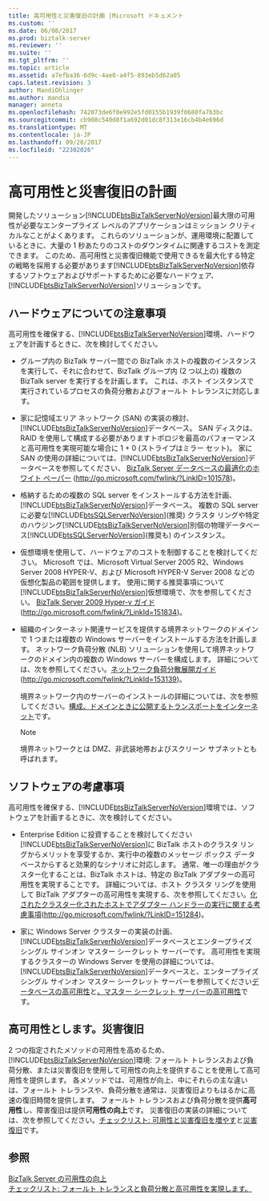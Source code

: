 ```yaml
---
title: 高可用性と災害復旧の計画 |Microsoft ドキュメント
ms.custom: ''
ms.date: 06/08/2017
ms.prod: biztalk-server
ms.reviewer: ''
ms.suite: ''
ms.tgt_pltfrm: ''
ms.topic: article
ms.assetid: a7efba36-6d9c-4ae0-a4f5-893eb5d62a05
caps.latest.revision: 3
author: MandiOhlinger
ms.author: mandia
manager: anneta
ms.openlocfilehash: 742073de6f0e992e5fd0155b1939f0680fa7b3bc
ms.sourcegitcommit: cb908c540d8f1a692d01dc8f313e16cb4b4e696d
ms.translationtype: MT
ms.contentlocale: ja-JP
ms.lasthandoff: 09/20/2017
ms.locfileid: "22302026"
---
```

# <a name="planning-for-high-availability-and-disaster-recovery"></a>高可用性と災害復旧の計画
開発したソリューション[!INCLUDE[btsBizTalkServerNoVersion](../includes/btsbiztalkservernoversion-md.md)]最大限の可用性が必要なエンタープライズ レベルのアプリケーションはミッション クリティカルなことがよくあります。 これらのソリューションが、運用環境に配置しているときに、大量の 1 秒あたりのコストのダウンタイムに関連するコストを測定できます。 このため、高可用性と災害復旧機能で使用できるを最大化する特定の戦略を採用する必要があります[!INCLUDE[btsBizTalkServerNoVersion](../includes/btsbiztalkservernoversion-md.md)]依存するソフトウェアおよびサポートするために必要なハードウェア、[!INCLUDE[btsBizTalkServerNoVersion](../includes/btsbiztalkservernoversion-md.md)]ソリューションです。  
  
## <a name="hardware-considerations"></a>ハードウェアについての注意事項  
 高可用性を確保する、[!INCLUDE[btsBizTalkServerNoVersion](../includes/btsbiztalkservernoversion-md.md)]環境、ハードウェアを計画するときに、次を検討してください。  
  
-   グループ内の BizTalk サーバー間での BizTalk ホストの複数のインスタンスを実行して、それに合わせて、BizTalk グループ内 (2 つ以上の) 複数の BizTalk server を実行するを計画します。 これは、ホスト インスタンスで実行されているプロセスの負荷分散およびフォールト トレランスに対応します。  
  
-   家に記憶域エリア ネットワーク (SAN) の実装の検討、[!INCLUDE[btsBizTalkServerNoVersion](../includes/btsbiztalkservernoversion-md.md)]データベース。 SAN ディスクは、RAID を使用して構成する必要がありますトポロジを最高のパフォーマンスと高可用性を実現可能な場合に 1 + 0 (ストライプはミラー セット)。 家に SAN の使用の詳細については、[!INCLUDE[btsBizTalkServerNoVersion](../includes/btsbiztalkservernoversion-md.md)]データベースを参照してください、 [BizTalk Server データベースの最適化のホワイト ペーパー](http://go.microsoft.com/fwlink/?LinkID=101578) (http://go.microsoft.com/fwlink/?LinkID=101578)。  
  
-   格納するための複数の SQL server をインストールする方法を計画、[!INCLUDE[btsBizTalkServerNoVersion](../includes/btsbiztalkservernoversion-md.md)]データベース。 複数の SQL server に必要な[!INCLUDE[btsSQLServerNoVersion](../includes/btssqlservernoversion-md.md)](推奨) クラスタ リングや特定のハウジング[!INCLUDE[btsBizTalkServerNoVersion](../includes/btsbiztalkservernoversion-md.md)]別個の物理データベース[!INCLUDE[btsSQLServerNoVersion](../includes/btssqlservernoversion-md.md)](推奨も) のインスタンス。  
  
-   仮想環境を使用して、ハードウェアのコストを制御することを検討してください。 Microsoft では、Microsoft Virtual Server 2005 R2、Windows Server 2008 HYPER-V、および Microsoft HYPER-V Server 2008 などの仮想化製品の範囲を提供します。 使用に関する推奨事項について[!INCLUDE[btsBizTalkServerNoVersion](../includes/btsbiztalkservernoversion-md.md)]仮想環境で、次を参照してください。 [BizTalk Server 2009 Hyper-v ガイド](http://go.microsoft.com/fwlink/?LinkId=151834)(http://go.microsoft.com/fwlink/?LinkId=151834)。  
  
-   組織のインターネット関連サービスを提供する境界ネットワークのドメインで 1 つまたは複数の Windows サーバーをインストールする方法を計画します。 ネットワーク負荷分散 (NLB) ソリューションを使用して境界ネットワークのドメイン内の複数の Windows サーバーを構成します。 詳細については、次を参照してください。[ネットワーク負荷分散展開ガイド](http://go.microsoft.com/fwlink/?LinkId=153139)(http://go.microsoft.com/fwlink/?LinkId=153139)。  
  
     境界ネットワーク内のサーバーのインストールの詳細については、次を参照してください。[構成、ドメインときに公開するトランスポートをインターネット](../technical-guides/planning-for-sending-and-receiving.md#BKMK_InternetTrans)です。  
  
    > [!NOTE]  
    >  境界ネットワークとは DMZ、非武装地帯およびスクリーン サブネットとも呼ばれます。  
  
## <a name="software-considerations"></a>ソフトウェアの考慮事項  
 高可用性を確保する、[!INCLUDE[btsBizTalkServerNoVersion](../includes/btsbiztalkservernoversion-md.md)]環境では、ソフトウェアを計画するときに、次を検討してください。  
  
-   Enterprise Edition に投資することを検討してください[!INCLUDE[btsBizTalkServerNoVersion](../includes/btsbiztalkservernoversion-md.md)]に BizTalk ホストのクラスタ リングからメリットを享受するか、実行中の複数のメッセージ ボックス データベースからすると効果的なシナリオに対応します。 通常、唯一の理由がクラスター化することは、BizTalk ホストは、特定の BizTalk アダプターの高可用性を実現することです。 詳細については、ホスト クラスタ リングを使用して BizTalk アダプターの高可用性を実現する、次を参照してください。[化されたクラスター化されたホストでアダプター ハンドラーの実行に関する考慮事項](http://go.microsoft.com/fwlink/?LinkID=151284)(http://go.microsoft.com/fwlink/?LinkID=151284)。  
  
-   家に Windows Server クラスターの実装の計画、[!INCLUDE[btsBizTalkServerNoVersion](../includes/btsbiztalkservernoversion-md.md)]データベースとエンタープライズ シングル サインオン マスター シークレット サーバーです。 高可用性を実現するクラスターの Windows Server を使用の詳細については、[!INCLUDE[btsBizTalkServerNoVersion](../includes/btsbiztalkservernoversion-md.md)]データベースと、エンタープライズ シングル サインオン マスター シークレット サーバーを参照してください[データベースの高可用性](../technical-guides/high-availability-for-databases.md)と[。マスター シークレット サーバーの高可用性](../technical-guides/high-availability-for-the-master-secret-server.md)です。  
  
## <a name="high-availability-vs-disaster-recovery"></a>高可用性とします。災害復旧  
 2 つの指定されたメソッドの可用性を高めるため、[!INCLUDE[btsBizTalkServerNoVersion](../includes/btsbiztalkservernoversion-md.md)]環境: フォールト トレランスおよび負荷分散、または災害復旧を使用して可用性の向上を提供することを使用して高可用性を提供します。 各メソッドでは、可用性が向上、中にそれらの主な違いは、フォールト トレランスや、負荷分散を通常は、災害復旧よりもはるかに高速の復旧時間を提供します。 フォールト トレランスおよび負荷分散を提供**高可用性**し、障害復旧は提供**可用性の向上**です。 災害復旧の実装の詳細については、次を参照してください。[チェックリスト: 可用性と災害復旧を増やす](../technical-guides/checklist-increasing-availability-with-disaster-recovery.md)と[災害復旧](../technical-guides/disaster-recovery.md)です。  
  
## <a name="see-also"></a>参照  
 [BizTalk Server の可用性の向上](../technical-guides/increasing-availability-for-biztalk-server.md)   
 [チェックリスト: フォールト トレランスと負荷分散と高可用性を実現します。](../technical-guides/checklist-providing-high-availability-with-fault-tolerance-or-load-balancing.md)